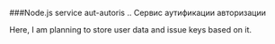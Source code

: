 ###Node.js service aut-autoris .. Сервис аутификации авторизации 

Here, I am planning to store user data and issue keys based on it.